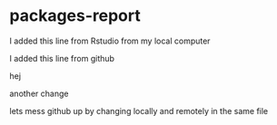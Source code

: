 # packages-report

I added this line from Rstudio from my local computer

I added this line from github

hej

another change

lets mess github up by changing locally and remotely in the same file